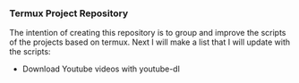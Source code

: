 ### Termux Project Repository
The intention of creating this repository is to group and improve the scripts of the projects based on termux.
Next I will make a list that I will update with the scripts:
- Download Youtube videos with youtube-dl
